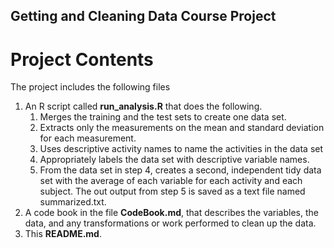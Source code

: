 ## Getting and Cleaning Data Course Project

# Project Contents

The project includes the following files

1) An R script called <b>run_analysis.R</b> that does the following. 
	1) Merges the training and the test sets to create one data set.
	2) Extracts only the measurements on the mean and standard deviation for each measurement. 
	3) Uses descriptive activity names to name the activities in the data set
	4) Appropriately labels the data set with descriptive variable names. 
	5) From the data set in step 4, creates a second, independent tidy data set with the average of each variable for each activity and each subject.
		The out output from step 5 is saved as a text file named summarized.txt.
2) A code book in the file <b>CodeBook.md</b>, that describes the variables, the data, and any transformations or work performed to clean up the data.
3) This <b>README.md</b>.
